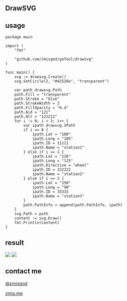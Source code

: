 ## DrawSVG

## usage
```
package main

import (
	"fmt"

	"github.com/zmisgod/goTool/drawsvg"
)

func main() {
	svg := drawsvg.Create()
	svg.SetCircle(2, "#42526e", "transparent")

	var path drawsvg.Path
	path.Fill = "transparent"
	path.Stroke = "blue"
	path.StrokeWidth = 2
	path.FillOpacity = "0.4"
	path.Aid = "121"
	path.Alt = "121212"
	for i := 0; i < 3; i++ {
		var ipath drawsvg.IPath
		if i == 0 {
			ipath.Lat = "100"
			ipath.Long = "105"
			ipath.ID = 11111
			ipath.Name = "station1"
		} else if i == 1 {
			ipath.Lat = "120"
			ipath.Long = "125"
			ipath.Directive = "wheel"
			ipath.ID = 222222
			ipath.Name = "station2"
		} else if i == 2 {
			ipath.Lat = "150"
			ipath.Long = "90"
			ipath.ID = 33333
			ipath.Name = "station3"
		}
		path.PathInfo = append(path.PathInfo, ipath)
	}
	svg.Path = path
	content := svg.Draw()
	fmt.Println(content)
}
```

## result
<img src="https://github.com/zmisgod/goTool/blob/master/img/drawsvg/1.svg">


<img src="https://github.com/zmisgod/goTool/blob/master/img/drawsvg/1.jpg">

## contact me

[@zmisgod](https://weibo.com/zmisgod)

[zmis.me](https://zmis.me)